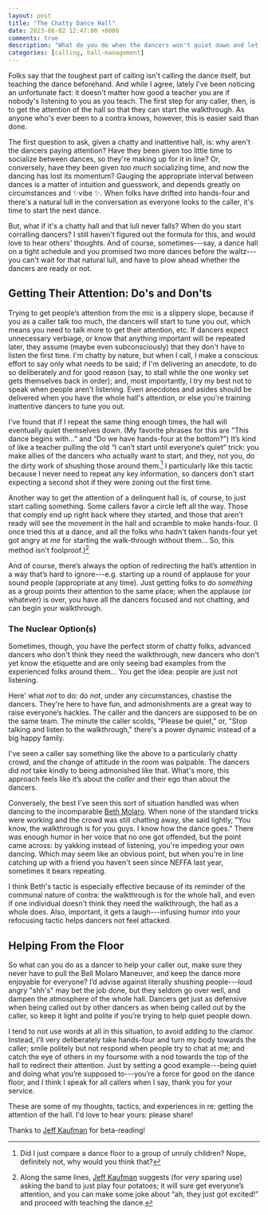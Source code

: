 ```yaml
---
layout: post
title: "The Chatty Dance Hall"
date: 2023-06-02 12:47:00 +0000
comments: true
description: "What do you do when the dancers won't quiet down and let you teach?"
categories: [calling, hall-management]
---
```

Folks say that the toughest part of calling isn't calling the dance itself, but teaching the dance beforehand. And while I agree, lately I've been noticing an unfortunate fact: it doesn't matter how good a teacher you are if nobody's listening to you as you teach. The first step for any caller, then, is to get the attention of the hall so that they can start the walkthrough. As anyone who's ever been to a contra knows, however, this is easier said than done.

The first question to ask, given a chatty and inattentive hall, is: why aren't the dancers paying attention? Have they been given too little time to socialize between dances, so they're making up for it in line? Or, conversely, have they been given _too much_ socializing time, and now the dancing has lost its momentum? Gauging the appropriate interval between dances is a matter of intuition and guesswork, and depends greatly on circumstances and ✨vibe ✨. When folks have drifted into hands-four and there's a natural lull in the conversation as everyone looks to the caller, it's time to start the next dance.<!--more-->

But, what if it's a chatty hall and that lull never falls? When do you start corralling dancers? I still haven't figured out the formula for this, and would love to hear others' thoughts. And of course, sometimes---say, a dance hall on a tight schedule and you promised two more dances before the waltz---you can't wait for that natural lull, and have to plow ahead whether the dancers are ready or not.

## Getting Their Attention: Do's and Don'ts

Trying to get people’s attention from the mic is a slippery slope, because if you as a caller talk too much, the dancers will start to tune you out, which means you need to talk more to get their attention, etc. If dancers expect unnecessary verbiage, or know that anything important will be repeated later, they assume (maybe even subconsciously) that they don't have to listen the first time. I'm chatty by nature, but when I call, I make a conscious effort to say only what needs to be said; if I'm delivering an anecdote, to do so deliberately and for good reason (say, to stall while the one wonky set gets themselves back in order); and, most importantly, I try my best not to speak when people aren't listening. Even anecdotes and asides should be delivered when you have the whole hall's attention, or else you're training inattentive dancers to tune you out.

I've found that if I repeat the same thing enough times, the hall will eventually quiet themselves down. (My favorite phrases for this are "This dance begins with…” and “Do we have hands-four at the bottom?”) It’s kind of like a teacher pulling the old “I can’t start until everyone’s quiet” trick: you make allies of the dancers who actually want to start, and they, not you, do the dirty work of shushing those around them.[^1] I particularly like this tactic because I never need to repeat any key information, so dancers don't start expecting a second shot if they were zoning out the first time.

Another way to get the attention of a delinquent hall is, of course, to just start calling something. Some callers favor a circle left all the way. Those that comply end up right back where they started, and those that aren't ready will see the movement in the hall and scramble to make hands-four. (I once tried this at a dance, and all the folks who hadn't taken hands-four yet got angry at _me_ for starting the walk-through without them... So, this method isn't foolproof.)[^2]

And of course, there’s always the option of redirecting the hall’s attention in a way that’s hard to ignore---e.g. starting up a round of applause for your sound people (appropriate at any time). Just getting folks to do _something_ as a group points their attention to the same place; when the applause (or whatever) is over, you have all the dancers focused and not chatting, and can begin your walkthrough.

### The Nuclear Option(s)

Sometimes, though, you have the perfect storm of chatty folks, advanced dancers who don't think they need the walkthrough, new dancers who don't yet know the etiquette and are only seeing bad examples from the experienced folks around them... You get the idea: people are just not listening.

Here' what _not_ to do: do _not_, under any circumstances, chastise the dancers. They're here to have fun, and admonishments are a great way to raise everyone’s hackles. The caller and the dancers are supposed to be on the same team. The minute the caller scolds, "Please be quiet," or, "Stop talking and listen to the walkthrough," there's a power dynamic instead of a big happy family.

I've seen a caller say something like the above to a particularly chatty crowd, and the change of attitude in the room was palpable. The dancers did _not_ take kindly to being admonished like that. What's more, this approach feels like it’s about the _caller_ and their ego than about the dancers.

Conversely, the best I've seen this sort of situation handled was when dancing to the incomparable [Beth Molaro](//www.bethmolaro.com/). When none of the standard tricks were working and the crowd was still chatting away, she said lightly, "You know, the walkthrough is for you guys. I know how the dance goes." There was enough humor in her voice that no one got offended, but the point came across: by yakking instead of listening, you're impeding your own dancing. Which may seem like an obvious point, but when you're in line catching up with a friend you haven't seen since NEFFA last year, sometimes it bears repeating.

I think Beth's tactic is especially effective because of its reminder of the communal nature of contra: the walkthrough is for the whole hall, and even if one individual doesn't think they need the walkthrough, the hall as a whole does. Also, important, it gets a laugh---infusing humor into your refocusing tactic helps dancers not feel attacked.


## Helping From the Floor

So what can you do as a dancer to help your caller out, make sure they never have to pull the Bell Molaro Maneuver, and keep the dance more enjoyable for everyone? I’d advise against literally shushing people---loud angry "shh's" may bet the job done, but they seldom go over well, and dampen the atmosphere of the whole hall. Dancers get just as defensive when being called out by other dancers as when being called out by the caller, so keep it light and polite if you’re trying to help quiet people down.

I tend to not use words at all in this situation, to avoid adding to the clamor. Instead, I’ll very deliberately take hands-four and turn my body towards the caller; smile politely but not respond when people try to chat at me; and catch the eye of others in my foursome with a nod towards the top of the hall to redirect their attention. Just by setting a good example---being quiet and doing what you’re supposed to---you’re a force for good on the dance floor, and I think I speak for all callers when I say, thank you for your service.

These are some of my thoughts, tactics, and experiences in re: getting the attention of the hall. I'd love to hear yours: please share!


<div class="credit">Thanks to <a href="//www.jefftk.com/" target="_blank">Jeff Kaufman</a> for beta-reading!</div>

[^1]:  Did I just compare a dance floor to a group of unruly children? Nope, definitely not, why would you think that?

[^2]:  Along the same lines, [Jeff Kaufman](//www.jefftk.com/) suggests (for _very_ sparing use) asking the band to just play four potatoes; it will sure get everyone’s attention, and you can make some joke about “ah, they just got excited!” and proceed with teaching the dance.

